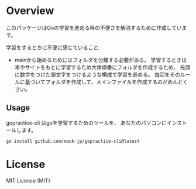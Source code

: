 # Overview
このパッケージはGoの学習を進める時の不便さを解消するために作成しています。

学習をするときに不便に感じていること:
- mainから始めるためにはフォルダを分離する必要がある。
  学習するときは本やサイトをもとに学習するため大体順番にフォルダを作成するため、
  先頭に数字をつけた頭文字をつけるような構成で学習を進める。
  毎回をそのルールに基づいてフォルダを作成して、メインファイルを作成するのがめんどくさい。

## Usage
gopractice-cli はgoを学習するためのツールを、
あなたのパソコンにインストールします。

```
go install github.com/mook-jp/gopractice-cli@latest
```

# License
MIT License (MIT)